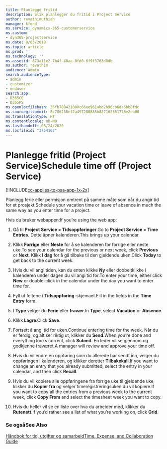 ```yaml
---
title: Planlegge fritid
description: Slik planlegger du fritid i Project Service
author: revathimuthiah
manager: kfend
ms.service: dynamics-365-customerservice
ms.custom:
- dyn365-projectservice
ms.date: 8/03/2018
ms.topic: article
ms.prod: ''
ms.technology: ''
ms.assetid: 673a11e2-7b4f-48aa-8fd0-6f9f3763d8db
ms.author: revathim
audience: Admin
search.audienceType:
- admin
- customizer
- enduser
search.app:
- D365CE
- D365PS
ms.openlocfilehash: 35fb788421808c66ee961abd2b96cb6da6bb0fdc
ms.sourcegitcommit: 8c786230ef2a497280885b827162561776e2eb00
ms.translationtype: HT
ms.contentlocale: nb-NO
ms.lasthandoff: 03/24/2020
ms.locfileid: "3754163"
---
```

# <a name="schedule-time-off-project-service"></a><span data-ttu-id="f81d2-103">Planlegge fritid (Project Service)</span><span class="sxs-lookup"><span data-stu-id="f81d2-103">Schedule time off (Project Service)</span></span>

[!INCLUDE[cc-applies-to-psa-app-1x-2x](../includes/cc-applies-to-psa-app-1x-2x.md)]

<span data-ttu-id="f81d2-104">Planlegg ferie eller permisjon omtrent på samme måte som når du angir tid for et prosjekt.</span><span class="sxs-lookup"><span data-stu-id="f81d2-104">Schedule your vacation time or leave of absence in much the same way as you enter time for a project.</span></span>  
  
 <span data-ttu-id="f81d2-105">Hvis du bruker webappen:</span><span class="sxs-lookup"><span data-stu-id="f81d2-105">If you’re using the web app:</span></span>  
  
1.  <span data-ttu-id="f81d2-106">Gå til **Project Service > Tidsoppføringer**.</span><span class="sxs-lookup"><span data-stu-id="f81d2-106">Go to **Project Service > Time Entries**.</span></span> <span data-ttu-id="f81d2-107">Dette åpner kalenderen.</span><span class="sxs-lookup"><span data-stu-id="f81d2-107">This brings up your calendar.</span></span>  
  
2.  <span data-ttu-id="f81d2-108">Klikk **Forrige** eller **Neste** for å se kalenderen for forrige eller neste uke.</span><span class="sxs-lookup"><span data-stu-id="f81d2-108">To see your calendar for the previous or next week, click **Previous** or **Next**.</span></span> <span data-ttu-id="f81d2-109">Klikk **I dag** for å gå tilbake til den gjeldende uken.</span><span class="sxs-lookup"><span data-stu-id="f81d2-109">Click **Today** to get back to the current week.</span></span>  
  
3.  <span data-ttu-id="f81d2-110">Hvis du vil angi tiden, kan du enten klikke **Ny** eller dobbeltklikke i kalenderen under dagen du vil angi tid for.</span><span class="sxs-lookup"><span data-stu-id="f81d2-110">To enter your time, either click **New** or double-click in the calendar under the day you want to enter time for.</span></span>  
  
4.  <span data-ttu-id="f81d2-111">Fyll ut feltene i **Tidsoppføring**-skjemaet.</span><span class="sxs-lookup"><span data-stu-id="f81d2-111">Fill in the fields in the **Time Entry** form.</span></span>  
  
5.  <span data-ttu-id="f81d2-112">I **Type** velger du **Ferie** eller **fravær**.</span><span class="sxs-lookup"><span data-stu-id="f81d2-112">In **Type**, select **Vacation** or **Absence**.</span></span>  
  
6.  <span data-ttu-id="f81d2-113">Klikk **Lagre**.</span><span class="sxs-lookup"><span data-stu-id="f81d2-113">Click **Save**.</span></span>  
  
7.  <span data-ttu-id="f81d2-114">Fortsett å angi tid for uken.</span><span class="sxs-lookup"><span data-stu-id="f81d2-114">Continue entering time for the week.</span></span> <span data-ttu-id="f81d2-115">Når du er ferdig, og alt ser riktig ut, klikker du **Send**.</span><span class="sxs-lookup"><span data-stu-id="f81d2-115">When you’re done and everything looks correct, click **Submit**.</span></span> <span data-ttu-id="f81d2-116">En leder vil se gjennom og godkjenne fraværet.</span><span class="sxs-lookup"><span data-stu-id="f81d2-116">A manager will review and approve your time off.</span></span>  
  
8.  <span data-ttu-id="f81d2-117">Hvis du vil endre en oppføring som du allerede har sendt inn, velger du oppføringen i kalenderen, og klikker deretter **Tilbakekall**.</span><span class="sxs-lookup"><span data-stu-id="f81d2-117">If you want to change an entry that you already submitted, select the entry in your calendar, and then click **Recall**.</span></span>  
  
9. <span data-ttu-id="f81d2-118">Hvis du vil kopiere alle oppføringene fra forrige uke til gjeldende uke, klikker du **Kopier fra** og velger timeregistreringsuken du vil kopiere.</span><span class="sxs-lookup"><span data-stu-id="f81d2-118">If you want to copy all the entries from a previous week to the current week, click **Copy From** and select the timesheet week you want to copy.</span></span>  
  
10. <span data-ttu-id="f81d2-119">Hvis du heller vil se en liste over hva du arbeider med, klikker du **Rutenett**.</span><span class="sxs-lookup"><span data-stu-id="f81d2-119">If you’d rather see a list of what you’re working on, click **Grid**.</span></span>  
  
### <a name="see-also"></a><span data-ttu-id="f81d2-120">Se også</span><span class="sxs-lookup"><span data-stu-id="f81d2-120">See Also</span></span>  
 [<span data-ttu-id="f81d2-121">Håndbok for tid, utgifter og samarbeid</span><span class="sxs-lookup"><span data-stu-id="f81d2-121">Time, Expense, and Collaboration Guide</span></span>](../project-service/time-expense-collaboration-guide.md)
